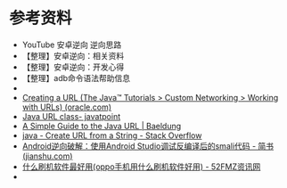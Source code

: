# 参考资料

* YouTube 安卓逆向 逆向思路
* 【整理】安卓逆向：相关资料
* 【整理】安卓逆向：开发心得
* 【整理】adb命令语法帮助信息
* 
* [Creating a URL (The Java™ Tutorials > Custom Networking > Working with URLs) (oracle.com)](https://docs.oracle.com/javase/tutorial/networking/urls/creatingUrls.html)
* [Java URL class- javatpoint](https://www.javatpoint.com/URL-class)
* [A Simple Guide to the Java URL | Baeldung](https://www.baeldung.com/java-url)
* [java - Create URL from a String - Stack Overflow](https://stackoverflow.com/questions/12730685/create-url-from-a-string)
* [Android逆向破解：使用Android Studio调试反编译后的smali代码 - 简书 (jianshu.com)](https://www.jianshu.com/p/6e66229ab89a)
* [什么刷机软件最好用(oppo手机用什么刷机软件好用) - 52FMZ资讯网](https://m.52fmz.top/news/58586.html)
* 